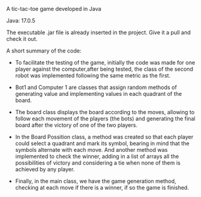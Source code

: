 
A tic-tac-toe game developed in Java

Java: 17.0.5

The executable .jar file is already inserted in the project.
Give it a pull and check it out.

A short summary of the code:

- To facilitate the testing of the game, initially the code was made for one player against the computer,after being tested, the class of the second robot was implemented following the same metric as the first.

- Bot1 and Computer 1 are classes that assign random methods of generating value and implementing values ​​in each quadrant of the board.

- The board class displays the board according to the moves, allowing to follow each movement of the players (the bots) and generating the final board after the victory of one of the two players.

- In the Board Possition class, a method was created so that each player could select a quadrant and mark its symbol, bearing in mind that the symbols alternate with each move.
And another method was implemented to check the winner, adding in a list of arrays all the possibilities of victory and considering a tie when none of them is achieved by any player.

- Finally, in the main class, we have the game generation method, checking at each move if there is a winner, if so the game is finished.

